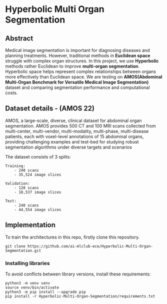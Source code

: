 # Hyperbolic Multi Organ Segmentation

## Abstract

Medical image segmentation is important for diagnosing diseases and planning treatments. However, traditional methods in **Euclidean space** struggle with complex organ structures. In this project, we use **Hyperbolic** methods rather Euclidean to improve **multi-organ segmentation**. Hyperbolic space helps represent complex relationships between organs more effectively than Euclidean space. We are testing on **AMOS(Abdominal Multi-Organ Benchmark for Versatile Medical Image Segmentation)** dataset and comparing segmentation performance and computational costs.


## Dataset details - (AMOS 22)

AMOS, a large-scale, diverse, clinical dataset for abdominal organ segmentation. AMOS provides 500 CT and 100 MRI scans collected from multi-center, multi-vendor, multi-modality, multi-phase, multi-disease patients, each with voxel-level annotations of 15 abdominal organs, providing challenging examples and test-bed for studying robust segmentation algorithms under diverse targets and scenarios

The dataset consists of 3 splits:
```
Training:
    - 240 scans
    - 35,524 image slices

Validation:
    - 120 scans
    - 18,537 image slices

Test:
    - 240 scans
    - 44,554 image slices
```

## Implementation

To train the architectures in this repo, firstly clone this repository.

```
git clone https://github.com/ai-mlclub-ece/Hyperbolic-Multi-Organ-Segmentation.git
```

### Installing libraries

To avoid conflicts between library versions, install these requirements:
```
python3 -m venv venv
source venv/bin/activate
python3 -m pip install --upgrade pip
pip install -r Hyperbolic-Multi-Organ-Segmentation/requirements.txt
```

### 
